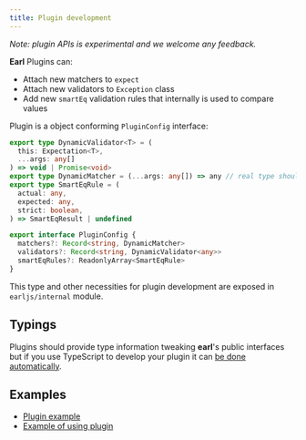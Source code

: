 ```yaml
---
title: Plugin development
---
```


_Note: plugin APIs is experimental and we welcome any feedback._

**Earl** Plugins can:

- Attach new matchers to `expect`
- Attach new validators to `Exception` class
- Add new `smartEq` validation rules that internally is used to compare values

Plugin is a object conforming `PluginConfig` interface:

```typescript
export type DynamicValidator<T> = (
  this: Expectation<T>,
  ...args: any[]
) => void | Promise<void>
export type DynamicMatcher = (...args: any[]) => any // real type should be Matcher but can be casted to anything for improved DX
export type SmartEqRule = (
  actual: any,
  expected: any,
  strict: boolean,
) => SmartEqResult | undefined

export interface PluginConfig {
  matchers?: Record<string, DynamicMatcher>
  validators?: Record<string, DynamicValidator<any>>
  smartEqRules?: ReadonlyArray<SmartEqRule>
}
```

This type and other necessities for plugin development are exposed in
`earljs/internal` module.

## Typings

Plugins should provide type information tweaking **earl**'s public interfaces
but if you use TypeScript to develop your plugin it can
[be done automatically](https://github.com/earl-js/earl/blob/master/packages/example-plugin/types.d.ts).

## Examples

- [Plugin example](https://github.com/earl-js/earl/blob/master/packages/example-plugin)
- [Example of using plugin](https://github.com/earl-js/earl/blob/master/packages/example/test)
